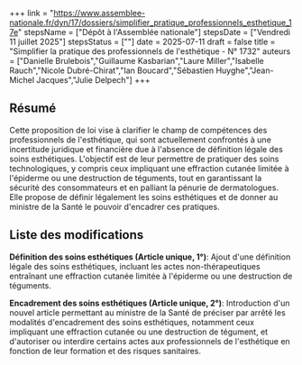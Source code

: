 +++
link = "https://www.assemblee-nationale.fr/dyn/17/dossiers/simplifier_pratique_professionnels_esthetique_17e"
stepsName = ["Dépôt à l'Assemblée nationale"]
stepsDate = ["Vendredi 11 juillet 2025"]
stepsStatus = [""]
date = 2025-07-11
draft = false
title = "Simplifier la pratique des professionnels de l'esthétique - N° 1732"
auteurs = ["Danielle Brulebois","Guillaume Kasbarian","Laure Miller","Isabelle Rauch","Nicole Dubré-Chirat","Ian Boucard","Sébastien Huyghe","Jean-Michel Jacques","Julie Delpech"]
+++

## Résumé

Cette proposition de loi vise à clarifier le champ de compétences des professionnels de l'esthétique, qui sont actuellement confrontés à une incertitude juridique et financière due à l'absence de définition légale des soins esthétiques. L'objectif est de leur permettre de pratiquer des soins technologiques, y compris ceux impliquant une effraction cutanée limitée à l'épiderme ou une destruction de téguments, tout en garantissant la sécurité des consommateurs et en palliant la pénurie de dermatologues. Elle propose de définir légalement les soins esthétiques et de donner au ministre de la Santé le pouvoir d'encadrer ces pratiques.

## Liste des modifications

**Définition des soins esthétiques (Article unique, 1°)**: Ajout d'une définition légale des soins esthétiques, incluant les actes non-thérapeutiques entraînant une effraction cutanée limitée à l'épiderme ou une destruction de téguments.

**Encadrement des soins esthétiques (Article unique, 2°)**: Introduction d'un nouvel article permettant au ministre de la Santé de préciser par arrêté les modalités d'encadrement des soins esthétiques, notamment ceux impliquant une effraction cutanée ou une destruction de tégument, et d'autoriser ou interdire certains actes aux professionnels de l'esthétique en fonction de leur formation et des risques sanitaires.
